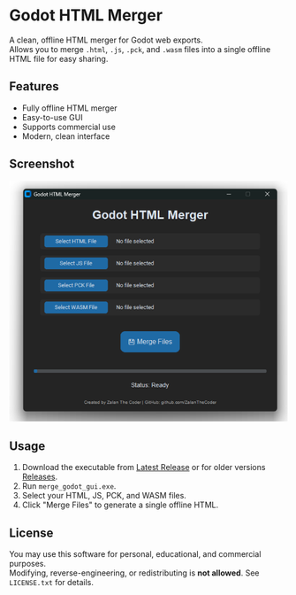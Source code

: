 # Godot HTML Merger

A clean, offline HTML merger for Godot web exports.  
Allows you to merge `.html`, `.js`, `.pck`, and `.wasm` files into a single offline HTML file for easy sharing.

## Features

- Fully offline HTML merger
- Easy-to-use GUI
- Supports commercial use
- Modern, clean interface

## Screenshot

![UI Screenshot](UI_screenshot.png)

## Usage
 
1. Download the executable from [Latest Release](https://github.com/ZalanTheCoder/GodotHTMLMerger/blob/releases/GodotHTMLMergerV1.0.zip) or for older versions [Releases](https://github.com/ZalanTheCoder/GodotHTMLMerger/tree/releases).
2. Run `merge_godot_gui.exe`.
3. Select your HTML, JS, PCK, and WASM files.
4. Click "Merge Files" to generate a single offline HTML.

## License

You may use this software for personal, educational, and commercial purposes.  
Modifying, reverse-engineering, or redistributing is **not allowed**. See `LICENSE.txt` for details.
